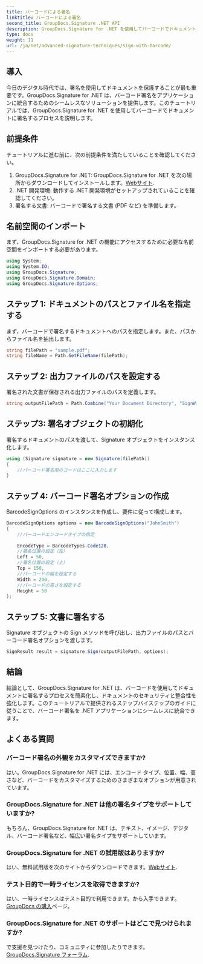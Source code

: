 ```yaml
---
title: バーコードによる署名
linktitle: バーコードによる署名
second_title: GroupDocs.Signature .NET API
description: GroupDocs.Signature for .NET を使用してバーコードでドキュメントに署名する方法を学びます。シームレスな統合については、ステップバイステップのガイドに従ってください。
type: docs
weight: 11
url: /ja/net/advanced-signature-techniques/sign-with-barcode/
---
```

## 導入
今日のデジタル時代では、署名を使用してドキュメントを保護することが最も重要です。GroupDocs.Signature for .NET は、バーコード署名をアプリケーションに統合するためのシームレスなソリューションを提供します。このチュートリアルでは、GroupDocs.Signature for .NET を使用してバーコードでドキュメントに署名するプロセスを説明します。
## 前提条件
チュートリアルに進む前に、次の前提条件を満たしていることを確認してください。
1.  GroupDocs.Signature for .NET: GroupDocs.Signature for .NET を次の場所からダウンロードしてインストールします。[Webサイト](https://releases.groupdocs.com/signature/net/).
2. .NET 開発環境: 動作する .NET 開発環境がセットアップされていることを確認してください。
3. 署名する文書: バーコードで署名する文書 (PDF など) を準備します。

## 名前空間のインポート
まず、GroupDocs.Signature for .NET の機能にアクセスするために必要な名前空間をインポートする必要があります。
```csharp
using System;
using System.IO;
using GroupDocs.Signature;
using GroupDocs.Signature.Domain;
using GroupDocs.Signature.Options;
```
## ステップ 1: ドキュメントのパスとファイル名を指定する
まず、バーコードで署名するドキュメントへのパスを指定します。また、パスからファイル名を抽出します。
```csharp
string filePath = "sample.pdf";
string fileName = Path.GetFileName(filePath);
```
## ステップ 2: 出力ファイルのパスを設定する
署名された文書が保存される出力ファイルのパスを定義します。
```csharp
string outputFilePath = Path.Combine("Your Document Directory", "SignWithBarcode", fileName);
```
## ステップ3: 署名オブジェクトの初期化
署名するドキュメントのパスを渡して、Signature オブジェクトをインスタンス化します。
```csharp
using (Signature signature = new Signature(filePath))
{
    //バーコード署名用のコードはここに入力します
}
```
## ステップ 4: バーコード署名オプションの作成
BarcodeSignOptions のインスタンスを作成し、要件に従って構成します。
```csharp
BarcodeSignOptions options = new BarcodeSignOptions("JohnSmith")
{
	//バーコードエンコードタイプの指定
	
    EncodeType = BarcodeTypes.Code128,
    //署名位置の設定（左）
	Left = 50,
	//署名位置の設定（上）
    Top = 150,
	//バーコードの幅を設定する
    Width = 200,
	//バーコードの高さを設定する
    Height = 50
};
```
## ステップ 5: 文書に署名する
Signature オブジェクトの Sign メソッドを呼び出し、出力ファイルのパスとバーコード署名オプションを渡します。
```csharp
SignResult result = signature.Sign(outputFilePath, options);
```

## 結論
結論として、GroupDocs.Signature for .NET は、バーコードを使用してドキュメントに署名するプロセスを簡素化し、ドキュメントのセキュリティと整合性を強化します。このチュートリアルで提供されるステップバイステップのガイドに従うことで、バーコード署名を .NET アプリケーションにシームレスに統合できます。
## よくある質問
### バーコード署名の外観をカスタマイズできますか?
はい。GroupDocs.Signature for .NET には、エンコード タイプ、位置、幅、高さなど、バーコードをカスタマイズするためのさまざまなオプションが用意されています。
### GroupDocs.Signature for .NET は他の署名タイプをサポートしていますか?
もちろん、GroupDocs.Signature for .NET は、テキスト、イメージ、デジタル、バーコード署名など、幅広い署名タイプをサポートしています。
### GroupDocs.Signature for .NET の試用版はありますか?
はい、無料試用版を次のサイトからダウンロードできます。[Webサイト](https://releases.groupdocs.com/).
### テスト目的で一時ライセンスを取得できますか?
はい、一時ライセンスはテスト目的で利用できます。から入手できます。[GroupDocs の購入](https://purchase.groupdocs.com/temporary-license/)ページ。
### GroupDocs.Signature for .NET のサポートはどこで見つけられますか?
で支援を見つけたり、コミュニティに参加したりできます。[GroupDocs.Signature フォーラム](https://forum.groupdocs.com/c/signature/13).